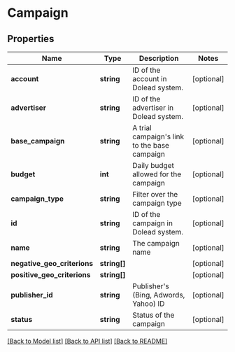 # Campaign

## Properties
Name | Type | Description | Notes
------------ | ------------- | ------------- | -------------
**account** | **string** | ID of the account in Dolead system. | [optional] 
**advertiser** | **string** | ID of the advertiser in Dolead system. | [optional] 
**base_campaign** | **string** | A trial campaign&#39;s link to the base campaign | [optional] 
**budget** | **int** | Daily budget allowed for the campaign | [optional] 
**campaign_type** | **string** | Filter over the campaign type | [optional] 
**id** | **string** | ID of the campaign in Dolead system. | [optional] 
**name** | **string** | The campaign name | [optional] 
**negative_geo_criterions** | **string[]** |  | [optional] 
**positive_geo_criterions** | **string[]** |  | [optional] 
**publisher_id** | **string** | Publisher&#39;s (Bing, Adwords, Yahoo) ID | [optional] 
**status** | **string** | Status of the campaign | [optional] 

[[Back to Model list]](../README.md#documentation-for-models) [[Back to API list]](../README.md#documentation-for-api-endpoints) [[Back to README]](../README.md)


